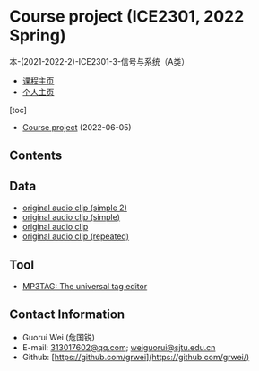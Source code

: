 # Course project (ICE2301, 2022 Spring)

本-(2021-2022-2)-ICE2301-3-信号与系统（A类）

- [课程主页](https://grwei.github.io/SJTU_2021-2022-2_ICE2301/)
- [个人主页](https://grwei.github.io/)

[toc]

- [Course project](doc/project_危国锐_516021910080.pdf) (2022-06-05)

## Contents

## Data

- [original audio clip (simple 2)](https://musiclab.chromeexperiments.com/Song-Maker/song/6679651116384256)
- [original audio clip (simple)](https://musiclab.chromeexperiments.com/Song-Maker/song/5647271739260928)
- [original audio clip](https://musiclab.chromeexperiments.com/Song-Maker/song/5062339740565504)
- [original audio clip (repeated)](https://musiclab.chromeexperiments.com/Song-Maker/song/4885927180107776)

## Tool

- [MP3TAG: The universal tag editor](https://www.mp3tag.de/en/index.html)

## Contact Information

- Guorui Wei (危国锐)
- E-mail: 313017602@qq.com; weiguorui@sjtu.edu.cn
- Github: [https://github.com/grwei](https://github.com/grwei/)

